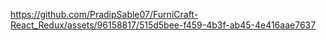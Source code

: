 

https://github.com/PradipSable07/FurniCraft-React_Redux/assets/96158817/515d5bee-f459-4b3f-ab45-4e416aae7637

